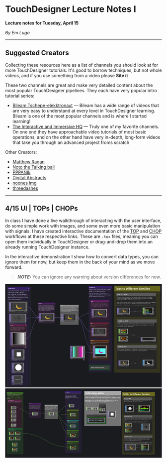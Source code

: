 # TouchDesigner Lecture Notes I

**Lecture notes for Tuesday, April 15**

*By Em Lugo*

--- 

## Suggested Creators
Collecting these resources here as a list of channels you should look at for more TouchDesigner tutorials. It's good to borrow techniques, but not whole videos, and if you use something from a video please **__Site it__** 

These two channels are great and make very detailed content about the most popular TouchDesigner pipelines. They each have very popular intro tutorial series:

* [Bileam Tschepe-elekktronaut](https://www.youtube.com/@elekktronaut) — Bileam has a wide range of videos that are very easy to understand at every level in TouchDesigner learning. Bileam is one of the most popular channels and is where I started learning!
* [The Interactive and Immersive HQ](https://www.youtube.com/channel/UC-9DT8kpvykuBEQ2iVatWbA?app=desktop) — Truly one of my favorite channels. On one end they have approachable video tutorials of most basic operations, and on the other hand have very in-depth, long-form videos that take you through an advanced project froms scratch

Other Creators: 

* [Matthew Ragan](https://matthewragan.com/teaching-resources/touchdesigner/)
* [Noto the Talking ball](https://www.youtube.com/@NotoTheTalkingBall)
* [PPPANIk](https://www.youtube.com/channel/UCWBbakpo_cATqJy9Dzf9x4w) 
* [Digital Abstracts](https://www.youtube.com/@Digital.Abstracts) 
* [noones img](https://www.youtube.com/@noonesimg) 
* [threedashes](https://www.youtube.com/@threedashes___)

---

## 4/15 UI | TOPs | CHOPs

In class I have done a live walkthrough of interacting with the user interface, do some simple work with images, and some even more basic manipulation with signals. I have created interactive documentation of the [TOP](2025/lectures/touchdesigner/assets/assortment_of_TOPs.tox) and [CHOP](2025/lectures/touchdesigner/assets/assortment_of_CHOPs.tox) workflows at these respective links. These are `.tox` files, meaning you can open them individually in TouchDesigner or drag-and-drop them into an already running TouchDesigner instance. 

In the interactive demonstration I show how to convert data types, you can ignore them for now, but keep them in the back of your mind as we move forward.

> **_NOTE:_** You can ignore any warning about version differences for now. 
 
![tops_demo.png](images/tops_demo.png)
![chops_demo.png](images/chops_demo.png)